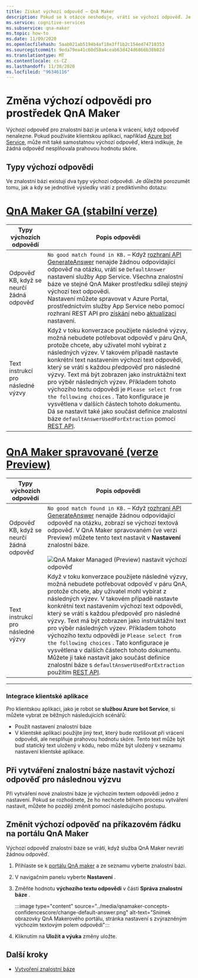 ```yaml
---
title: Získat výchozí odpověď – QnA Maker
description: Pokud se k otázce neshoduje, vrátí se výchozí odpověď. Je možné, že budete chtít změnit výchozí odpověď z standardní výchozí odpovědi.
ms.service: cognitive-services
ms.subservice: qna-maker
ms.topic: how-to
ms.date: 11/09/2020
ms.openlocfilehash: 5aab021ab5194b4af18e3ff1b2c154ed74710353
ms.sourcegitcommit: 9eda79ea41c60d58a4ceab63d424d6866b38b82d
ms.translationtype: MT
ms.contentlocale: cs-CZ
ms.lasthandoff: 11/30/2020
ms.locfileid: "96346116"
---
```

# <a name="change-default-answer-for-a-qna-maker-resource"></a>Změna výchozí odpovědi pro prostředek QnA Maker

Výchozí odpověď pro znalostní bázi je určena k vrácení, když odpověď nenalezne. Pokud používáte klientskou aplikaci, například [Azure bot Service](/azure/bot-service/bot-builder-howto-qna), může mít také samostatnou výchozí odpověď, která indikuje, že žádná odpověď nesplňovala prahovou hodnotu skóre.

## <a name="types-of-default-answer"></a>Typy výchozí odpovědi

Ve znalostní bázi existují dva typy výchozí odpovědi. Je důležité porozumět tomu, jak a kdy se jednotlivé výsledky vrátí z prediktivního dotazu:

# <a name="qna-maker-ga-stable-release"></a>[QnA Maker GA (stabilní verze)](#tab/v1)

|Typy výchozích odpovědí|Popis odpovědi|
|--|--|
|Odpověď KB, když se neurčí žádná odpověď|`No good match found in KB.` – Když [rozhraní API GenerateAnswer](/rest/api/cognitiveservices/qnamakerruntime/runtime/generateanswer) nenajde žádnou odpovídající odpověď na otázku, vrátí se `DefaultAnswer` nastavení služby App Service. Všechna znalostní báze ve stejné QnA Maker prostředku sdílejí stejný výchozí text odpovědi.<br>Nastavení můžete spravovat v Azure Portal, prostřednictvím služby App Service nebo pomocí rozhraní REST API pro [získání](/rest/api/appservice/webapps/listapplicationsettings) nebo [aktualizaci](/rest/api/appservice/webapps/updateapplicationsettings) nastavení.|
|Text instrukcí pro následné výzvy|Když v toku konverzace použijete následné výzvy, možná nebudete potřebovat odpověď v páru QnA, protože chcete, aby uživatel mohl vybírat z následných výzev. V takovém případě nastavte konkrétní text nastavením výchozí text odpovědi, který se vrátí s každou předpověď pro následné výzvy. Text má být zobrazen jako instruktážní text pro výběr následných výzev. Příkladem tohoto výchozího textu odpovědi je `Please select from the following choices` . Tato konfigurace je vysvětlena v dalších částech tohoto dokumentu. Dá se nastavit také jako součást definice znalostní báze `defaultAnswerUsedForExtraction` pomocí [REST API](/rest/api/cognitiveservices/qnamaker/knowledgebase/create).|

# <a name="qna-maker-managed-preview-release"></a>[QnA Maker spravované (verze Preview)](#tab/v2)

|Typy výchozích odpovědí|Popis odpovědi|
|--|--|
|Odpověď KB, když se neurčí žádná odpověď|`No good match found in KB.` – Když [rozhraní API GenerateAnswer](/rest/api/cognitiveservices/qnamakerruntime/runtime/generateanswer) nenajde žádnou odpovídající odpověď na otázku, zobrazí se výchozí textová odpověď. V QnA Maker spravovaném (ve verzi Preview) můžete tento text nastavit v **Nastavení** znalostní báze. <br><br> ![QnA Maker Managed (Preview) nastavit výchozí odpověď](../media/qnamaker-how-change-default-answer/qnamaker-v2-change-default-answer.png)|
|Text instrukcí pro následné výzvy|Když v toku konverzace použijete následné výzvy, možná nebudete potřebovat odpověď v páru QnA, protože chcete, aby uživatel mohl vybírat z následných výzev. V takovém případě nastavte konkrétní text nastavením výchozí text odpovědi, který se vrátí s každou předpověď pro následné výzvy. Text má být zobrazen jako instruktážní text pro výběr následných výzev. Příkladem tohoto výchozího textu odpovědi je `Please select from the following choices` . Tato konfigurace je vysvětlena v dalších částech tohoto dokumentu. Můžete ji také nastavit jako součást definice znalostní báze s `defaultAnswerUsedForExtraction` použitím [REST API](/rest/api/cognitiveservices/qnamaker/knowledgebase/create).|

---

### <a name="client-application-integration"></a>Integrace klientské aplikace

Pro klientskou aplikaci, jako je robot se **službou Azure bot Service**, si můžete vybrat ze běžných následujících scénářů:

* Použít nastavení znalostní báze
* V klientské aplikaci použijte jiný text, který bude rozlišovat při vrácení odpovědi, ale nesplňuje prahovou hodnotu skóre. Tento text může být buď statický text uložený v kódu, nebo může být uložený v seznamu nastavení klientské aplikace.

## <a name="set-follow-up-prompts-default-answer-when-you-create-knowledge-base"></a>Při vytváření znalostní báze nastavit výchozí odpověď pro následnou výzvu

Při vytváření nové znalostní báze je výchozím textem odpovědí jedno z nastavení. Pokud se rozhodnete, že ho nechcete během procesu vytváření nastavit, můžete ho později změnit pomocí následujícího postupu.

## <a name="change-follow-up-prompts-default-answer-in-qna-maker-portal"></a>Změnit výchozí odpověď na příkazovém řádku na portálu QnA Maker

Výchozí odpověď znalostní báze se vrátí, když služba QnA Maker nevrátí žádnou odpověď.

1. Přihlaste se k [portálu QnA maker](https://www.qnamaker.ai/) a ze seznamu vyberte znalostní bázi.
1. V navigačním panelu vyberte **Nastavení** .
1. Změňte hodnotu **výchozího textu odpovědi** v části **Správa znalostní báze** .

    :::image type="content" source="../media/qnamaker-concepts-confidencescore/change-default-answer.png" alt-text="Snímek obrazovky QnA Makerového portálu, stránka nastavení s zvýrazněným výchozím textovým polem odpovědi":::

1. Kliknutím na **Uložit a výuka** změny uložte.

## <a name="next-steps"></a>Další kroky

* [Vytvoření znalostní báze](../How-to/manage-knowledge-bases.md)